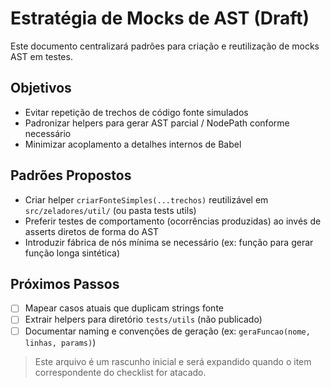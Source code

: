 # Estratégia de Mocks de AST (Draft)

Este documento centralizará padrões para criação e reutilização de mocks AST em testes.

## Objetivos

- Evitar repetição de trechos de código fonte simulados
- Padronizar helpers para gerar AST parcial / NodePath conforme necessário
- Minimizar acoplamento a detalhes internos de Babel

## Padrões Propostos

- Criar helper `criarFonteSimples(...trechos)` reutilizável em `src/zeladores/util/` (ou pasta tests utils)
- Preferir testes de comportamento (ocorrências produzidas) ao invés de asserts diretos de forma do AST
- Introduzir fábrica de nós mínima se necessário (ex: função para gerar função longa sintética)

## Próximos Passos

- [ ] Mapear casos atuais que duplicam strings fonte
- [ ] Extrair helpers para diretório `tests/utils` (não publicado)
- [ ] Documentar naming e convenções de geração (ex: `geraFuncao(nome, linhas, params)`)

> Este arquivo é um rascunho inicial e será expandido quando o item correspondente do checklist for atacado.
